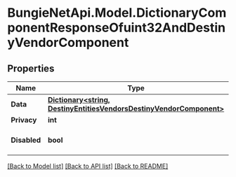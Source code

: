 
# BungieNetApi.Model.DictionaryComponentResponseOfuint32AndDestinyVendorComponent

## Properties

Name | Type | Description | Notes
------------ | ------------- | ------------- | -------------
**Data** | [**Dictionary&lt;string, DestinyEntitiesVendorsDestinyVendorComponent&gt;**](DestinyEntitiesVendorsDestinyVendorComponent.md) |  | [optional] 
**Privacy** | **int** |  | [optional] 
**Disabled** | **bool** | If true, this component is disabled. | [optional] 

[[Back to Model list]](../README.md#documentation-for-models)
[[Back to API list]](../README.md#documentation-for-api-endpoints)
[[Back to README]](../README.md)


